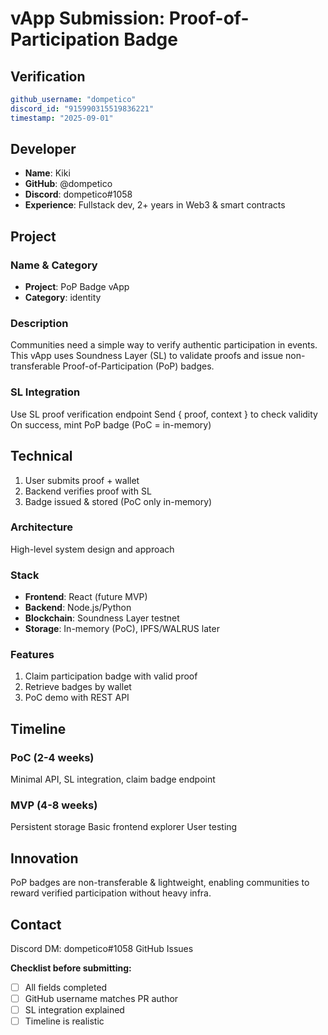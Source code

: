 # vApp Submission: Proof-of-Participation Badge

## Verification
```yaml
github_username: "dompetico"
discord_id: "915990315519836221"
timestamp: "2025-09-01"
```

## Developer
- **Name**: Kiki
- **GitHub**: @dompetico
- **Discord**: dompetico#1058
- **Experience**: Fullstack dev, 2+ years in Web3 & smart contracts

## Project

### Name & Category
- **Project**: PoP Badge vApp
- **Category**: identity

### Description
Communities need a simple way to verify authentic participation in events.
This vApp uses Soundness Layer (SL) to validate proofs and issue non-transferable Proof-of-Participation (PoP) badges.

### SL Integration  
Use SL proof verification endpoint
Send { proof, context } to check validity
On success, mint PoP badge (PoC = in-memory)

## Technical
1. User submits proof + wallet
2. Backend verifies proof with SL
3. Badge issued & stored (PoC only in-memory)

### Architecture
High-level system design and approach

### Stack
- **Frontend**: React (future MVP)
- **Backend**: Node.js/Python 
- **Blockchain**: Soundness Layer testnet
- **Storage**: In-memory (PoC), IPFS/WALRUS later

### Features
1. Claim participation badge with valid proof
2. Retrieve badges by wallet
3. PoC demo with REST API

## Timeline

### PoC (2-4 weeks)
Minimal API, SL integration, claim badge endpoint

### MVP (4-8 weeks)  
Persistent storage
Basic frontend explorer
User testing

## Innovation
PoP badges are non-transferable & lightweight, enabling communities to reward verified participation without heavy infra.

## Contact
Discord DM: dompetico#1058
GitHub Issues


**Checklist before submitting:**
- [ ] All fields completed
- [ ] GitHub username matches PR author  
- [ ] SL integration explained
- [ ] Timeline is realistic